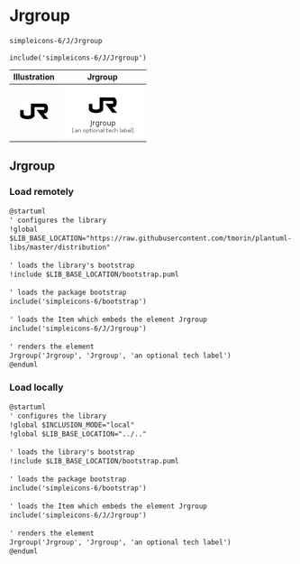 # Jrgroup


```text
simpleicons-6/J/Jrgroup
```

```text
include('simpleicons-6/J/Jrgroup')
```



| Illustration | Jrgroup |
| :---: | :---: |
| ![illustration for Illustration](../../simpleicons-6/J/Jrgroup.png) | ![illustration for Jrgroup](../../simpleicons-6/J/Jrgroup.Local.png) |




## Jrgroup

### Load remotely
```plantuml
@startuml
' configures the library
!global $LIB_BASE_LOCATION="https://raw.githubusercontent.com/tmorin/plantuml-libs/master/distribution"

' loads the library's bootstrap
!include $LIB_BASE_LOCATION/bootstrap.puml

' loads the package bootstrap
include('simpleicons-6/bootstrap')

' loads the Item which embeds the element Jrgroup
include('simpleicons-6/J/Jrgroup')

' renders the element
Jrgroup('Jrgroup', 'Jrgroup', 'an optional tech label')
@enduml
```

### Load locally
```plantuml
@startuml
' configures the library
!global $INCLUSION_MODE="local"
!global $LIB_BASE_LOCATION="../.."

' loads the library's bootstrap
!include $LIB_BASE_LOCATION/bootstrap.puml

' loads the package bootstrap
include('simpleicons-6/bootstrap')

' loads the Item which embeds the element Jrgroup
include('simpleicons-6/J/Jrgroup')

' renders the element
Jrgroup('Jrgroup', 'Jrgroup', 'an optional tech label')
@enduml
```

